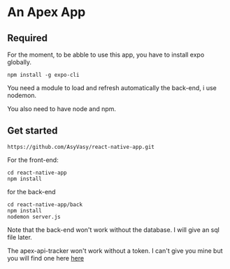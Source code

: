 # An Apex App

## Required

For the moment, to be abble to use this app, you have to install expo globally.

```
npm install -g expo-cli
```

You need a module to load and refresh automatically the back-end, i use nodemon.

You also need to have node and npm.

## Get started

```
https://github.com/AsyVasy/react-native-app.git
```

For the front-end:

```
cd react-native-app
npm install
```

for the back-end

```
cd react-native-app/back
npm install
nodemon server.js
```

Note that the back-end won't work without the database.
I will give an sql file later.

The apex-api-tracker won't work without a token. I can't give you mine but you will find one here [here](https://apex.tracker.gg/)

